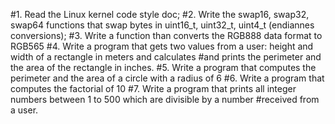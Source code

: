 #1. Read the Linux kernel code style doc;
#2. Write the swap16, swap32, swap64 functions that swap bytes in uint16_t, uint32_t, uint4_t (endiannes conversions);
#3. Write a function than converts the RGB888 data format to RGB565
#4. Write a program that gets two values from a user: height and width of a rectangle in meters and calculates
#and prints the perimeter and the area of the rectangle in inches.
#5. Write a program that computes the perimeter and the area of a circle with a radius of 6
#6. Write a  program that  computes the factorial of 10
#7. Write a program that prints all integer numbers between 1 to 500 which are divisible by a number
#received from a user.
